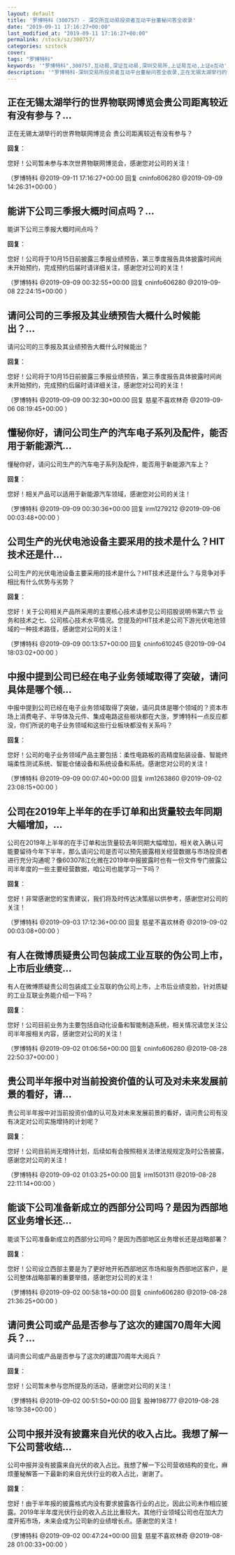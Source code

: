 ```yaml
---
layout: default
title: '罗博特科（300757）- 深交所互动易投资者互动平台董秘问答全收录'
date: "2019-09-11 17:16:27+00:00"
last_modified_at: "2019-09-11 17:16:27+00:00"
permalink: /stock/sz/300757/
categories: szstock
cover: 
tags: "罗博特科"
keywords: '"罗博特科",300757,互动易,深证互动易,深圳交易所,上证易互动,上证e互动'
description: '"罗博特科-深圳交易所投资者互动平台董秘问答全收录,正在无锡太湖举行的世界物联网博览会 贵公司距离较近有没有参与？"'
---
```


## 正在无锡太湖举行的世界物联网博览会贵公司距离较近有没有参与？...

正在无锡太湖举行的世界物联网博览会 贵公司距离较近有没有参与？

**回复**：

您好！公司暂未参与本次世界物联网博览会，感谢您对公司的关注！ 

（罗博特科  @2019-09-11 17:16:27+00:00 回复 cninfo606280  @2019-09-09 14:26:31+00:00 ）

## 能讲下公司三季报大概时间点吗？...

能讲下公司三季报大概时间点吗？

**回复**：

您好！公司将于10月15日前披露三季报业绩预告，第三季度报告具体披露时间尚未开始预约，完成预约后届时请详细关注，感谢您对公司的关注！ 

（罗博特科  @2019-09-09 00:32:55+00:00 回复 cninfo606280  @2019-09-08 22:24:15+00:00 ）

## 请问公司的三季报及其业绩预告大概什么时候能出？...

请问公司的三季报及其业绩预告大概什么时候能出？

**回复**：

您好！公司将于10月15日前披露三季报业绩预告，第三季度报告具体披露时间尚未开始预约，完成预约后届时请详细关注，感谢您对公司的关注！ 

（罗博特科  @2019-09-09 00:32:30+00:00 回复 慈星不喜欢林奇  @2019-09-06 08:19:45+00:00 ）

## 懂秘你好，请问公司生产的汽车电子系列及配件，能否用于新能源汽...

懂秘你好，请问公司生产的汽车电子系列及配件，能否用于新能源汽车上？

**回复**：

您好！相关产品可以适用于新能源汽车领域，感谢您对公司的关注！ 

（罗博特科  @2019-09-09 00:30:36+00:00 回复 irm1279212  @2019-09-06 00:03:48+00:00 ）

## 公司生产的光伏电池设备主要采用的技术是什么？HIT技术还是什...

公司生产的光伏电池设备主要采用的技术是什么？HIT技术还是什么？与竞争对手相比有什么优势与劣势？

**回复**：

您好！关于公司相关产品所采用的主要核心技术请参见公司招股说明书第六节 业务和技术之七、公司核心技术水平情况。您提及的HIT技术是公司下游光伏电池领域的一种技术路径，感谢您对公司的关注！ 

（罗博特科  @2019-09-09 00:13:57+00:00 回复 cninfo610245  @2019-09-04 18:03:02+00:00 ）

## 中报中提到公司已经在电子业务领域取得了突破，请问具体是哪个领...

中报中提到公司已经在电子业务领域取得了突破，请问具体是哪个领域的？资本市场上消费电子、半导体及元件、集成电路这些板块都在大涨，罗博特科一点反应都没，你们所说的电子业务领域和这些行业板块都没有关系吗？

**回复**：

您好！公司的电子业务领域产品主要包括：柔性电路板的高精度贴装设备、智能终端柔性测试系统、智能仓储设备和系统设备和系统。感谢您对公司的关注！ 

（罗博特科  @2019-09-09 00:07:40+00:00 回复 irm1263860  @2019-09-02 23:08:15+00:00 ）

## 公司在2019年上半年的在手订单和出货量较去年同期大幅增加，...

公司在2019年上半年的在手订单和出货量较去年同期大幅增加，相关收入确认可能要留待今年下半年，那么请问公司是否可以预先披露相关经营数据与市场投资者进行充分沟通呢？像603078江化微在2019年中报披露时也有一份文件专门披露公司半年度的一些主要经营数据，咱公司也能学习一下吗？

**回复**：

您好！非常感谢您的宝贵建议，我们将及时传达决策层以供参考，感谢您对公司的关注！ 

（罗博特科  @2019-09-03 17:12:36+00:00 回复 慈星不喜欢林奇  @2019-09-02 00:03:08+00:00 ）

## 有人在微博质疑贵公司包装成工业互联的伪公司上市，上市后业绩变...

有人在微博质疑贵公司包装成工业互联的伪公司上市，上市后业绩变脸，针对质疑的工业互联业务能介绍一下吗？

**回复**：

您好！公司目前业务为主要包括自动化设备和智能制造系统，相关情况请您关注公司半年报相关内容，感谢您对公司的关注！ 

（罗博特科  @2019-09-02 01:06:56+00:00 回复 cninfo606280  @2019-08-28 22:50:37+00:00 ）

## 贵公司半年报中对当前投资价值的认可及对未来发展前景的看好，请...

贵公司半年报中对当前投资价值的认可及对未来发展前景的看好，请问贵公司有没有决定对公司实施增持的计划呢？

**回复**：

您好！公司目前尚无增持计划，后续如有会按照相关法律法规规定及时公告披露，感谢您对公司的关注！ 

（罗博特科  @2019-09-02 01:03:25+00:00 回复 irm1501311  @2019-08-28 22:11:14+00:00 ）

## 能谈下公司准备新成立的西部分公司吗？是因为西部地区业务增长还...

能谈下公司准备新成立的西部分公司吗？是因为西部地区业务增长还是战略部署？

**回复**：

您好！公司设立西部主要是为了更好地开拓西部地区市场和服务西部地区客户，是公司整体战略部署的重要举措，感谢您对公司的关注！ 

（罗博特科  @2019-09-02 00:58:18+00:00 回复 cninfo606280  @2019-08-28 21:36:25+00:00 ）

## 请问贵公司或产品是否参与了这次的建国70周年大阅兵？...

请问贵公司或产品是否参与了这次的建国70周年大阅兵？

**回复**：

您好！公司暂未参与您所提及的活动，感谢您对公司的关注！ 

（罗博特科  @2019-09-02 00:51:50+00:00 回复 股神198777  @2019-08-28 18:19:38+00:00 ）

## 公司中报并没有披露来自光伏的收入占比。我想了解一下公司营收结...

公司中报并没有披露来自光伏的收入占比。我想了解一下公司营收结构的变化，麻烦董秘解答一下最新的来自光伏行业的收入占比，谢谢了。

**回复**：

您好！由于半年报的披露格式内没有要求披露各行业的占比，因此公司未作相应披露。2019年半年度光伏行业的收入占比比重较大。其他行业领域公司也在加大力度开拓市场，未来会成为公司新的业绩增长点。感谢您的关注！ 

（罗博特科  @2019-09-02 00:47:24+00:00 回复 慈星不喜欢林奇  @2019-08-28 01:00:33+00:00 ）

